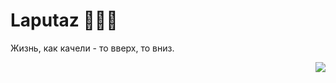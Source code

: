 # Laputaz 🧑🏻‍💻

Жизнь, как качели - то вверх, то вниз.



<picture>
  <source
    srcset="https://github-readme-stats.vercel.app/api?username=laputaz&show_icons=true&theme=dark"
    media="(prefers-color-scheme: dark)"
  />
  <source
    srcset="https://github-readme-stats.vercel.app/api?username=laputaz&show_icons=true"
    media="(prefers-color-scheme: light), (prefers-color-scheme: no-preference)"
  />
  <img src="https://github-readme-stats.vercel.app/api?username=laputaz&show_icons=true" align=right />
</picture>
